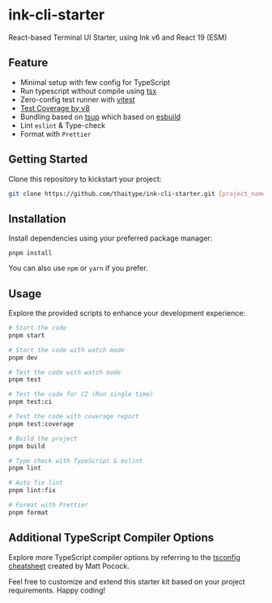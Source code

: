 # ink-cli-starter

React-based Terminal UI Starter, using Ink v6 and React 19 (ESM)

## Feature
- Minimal setup with few config for TypeScript
- Run typescript without compile using [tsx](https://github.com/privatenumber/tsx)
- Zero-config test runner with [vitest](https://vitest.dev)
- [Test Coverage by v8](https://vitest.dev/guide/coverage.html)
- Bundling based on [tsup](https://github.com/egoist/tsup) which based on [esbuild](https://esbuild.github.io/)
- Lint `eslint` & Type-check
- Format with `Prettier`

## Getting Started
Clone this repository to kickstart your project:

```bash
git clone https://github.com/thaitype/ink-cli-starter.git [project_name]
```

## Installation
Install dependencies using your preferred package manager:

```
pnpm install
```

You can also use `npm` or `yarn` if you prefer.

## Usage

Explore the provided scripts to enhance your development experience:

```bash
# Start the code
pnpm start

# Start the code with watch mode
pnpm dev

# Test the code with watch mode
pnpm test

# Test the code for CI (Run single time)
pnpm test:ci

# Test the code with coverage report
pnpm test:coverage

# Build the project
pnpm build

# Type check with TypeScript & eslint
pnpm lint

# Auto fix lint
pnpm lint:fix

# Format with Prettier
pnpm format
```

## Additional TypeScript Compiler Options

Explore more TypeScript compiler options by referring to the [tsconfig cheatsheet](https://www.totaltypescript.com/tsconfig-cheat-sheet) created by Matt Pocock.

Feel free to customize and extend this starter kit based on your project requirements. Happy coding!